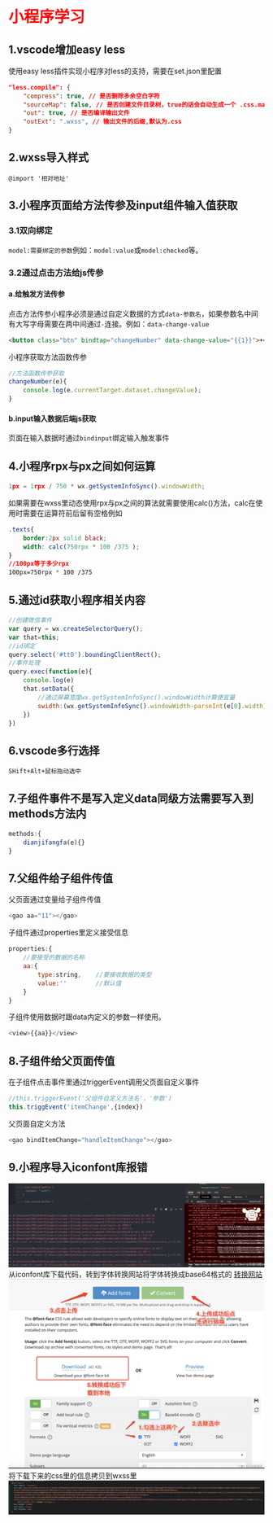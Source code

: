 <strong style="color:red;font-size:30px;text-align: center;">小程序学习</strong>

## 1.vscode增加easy less

使用easy less插件实现小程序对less的支持，需要在set.json里配置

```json
"less.compile": {
    "compress": true, // 是否删除多余空白字符
    "sourceMap": false, // 是否创建文件目录树，true的话会自动生成一个 .css.map 文件
    "out": true, // 是否编译输出文件
    "outExt": ".wxss", // 输出文件的后缀,默认为.css
}
```

## 2.wxss导入样式

``` wxss
@import '相对地址'
```

## 3.小程序页面给方法传参及input组件输入值获取

### 3.1双向绑定

`model:需要绑定的参数`例如：`model:value`或`model:checked`等。

### 3.2通过点击方法给js传参

#### a.给触发方法传参

点击方法传参小程序必须是通过自定义数据的方式`data-参数名`，如果参数名中间有大写字母需要在两中间通过`-`连接。例如：`data-change-value`

```html
<button class="btn" bindtap="changeNumber" data-change-value="{{1}}">+</button>
```

小程序获取方法函数传参

```js
//方法函数传参获取
changeNumber(e){
    console.log(e.currentTarget.dataset.changeValue);
}
```

#### b.input输入数据后端js获取

页面在输入数据时通过`bindinput`绑定输入触发事件

## 4.小程序rpx与px之间如何运算

```js
1px = 1rpx / 750 * wx.getSystemInfoSync().windowWidth;
```

如果需要在wxss里动态使用rpx与px之间的算法就需要使用calc()方法，calc在使用时需要在运算符前后留有空格例如

```css
.texts{
    border:2px solid black;
    width: calc(750rpx * 100 /375 );
}
//100px等于多少rpx
100px=750rpx * 100 /375
```

## 5.通过id获取小程序相关内容

```js
//创建微信事件
var query = wx.createSelectorQuery();
var that=this;
//id绑定
query.select('#tt0').boundingClientRect();
//事件处理
query.exec(function(e){
    console.log(e)
    that.setData({
        //通过屏幕宽度wx.getSystemInfoSync().windowWidth计算便宜量
        swidth:(wx.getSystemInfoSync().windowWidth-parseInt(e[0].width))/2
    })
})
```

## 6.vscode多行选择

```shel
SHift+Alt+鼠标拖动选中
```

## 7.子组件事件不是写入定义data同级方法需要写入到methods方法内

```js
methods:{
    dianjifangfa(e){}
}
```



## 7.父组件给子组件传值

父页面通过变量给子组件传值

```js
<gao aa="11"></gao>
```

子组件通过properties里定义接受信息

```js
properties:{
    //要接受的数据的名称
    aa:{
        type:string,	//要接收数据的类型
        value:''		//默认值    
    }
}
```

子组件使用数据时跟data内定义的参数一样使用。

```js
<view>{{aa}}</view>
```

## 8.子组件给父页面传值

 在子组件点击事件里通过triggerEvent调用父页面自定义事件

```js
//this.triggerEvent('父组件自定义方法名'，'参数')
this.triggEvent('itemChange',{index})
```

父页面自定义方法

```js
<gao bindItemChange="handleItemChange"></gao>
```
## 9.小程序导入iconfont库报错

![d0927f2ca5e184569144f947562f1935.png](images/d0927f2ca5e184569144f947562f1935.png)
从iconfont库下载代码，转到字体转换网站将字体转换成base64格式的
[转换网站](https://transfonter.org/)[</a>](https://transfonter.org/)
![161f7adb74bea48743a122f200421077.png](images/161f7adb74bea48743a122f200421077.png)
将下载下来的css里的信息拷贝到wxss里
![5ddf503d2480c64b2e9543cb88b25677.png](images/5ddf503d2480c64b2e9543cb88b25677.png)

